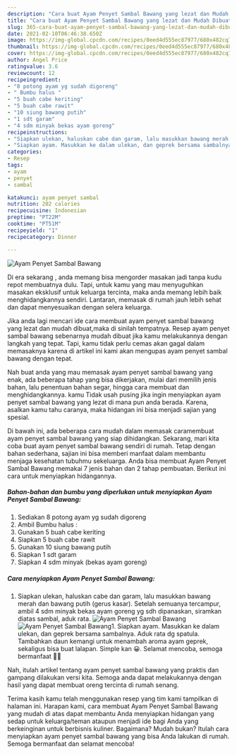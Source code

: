 ```yaml
---
description: "Cara buat Ayam Penyet Sambal Bawang yang lezat dan Mudah Dibuat"
title: "Cara buat Ayam Penyet Sambal Bawang yang lezat dan Mudah Dibuat"
slug: 365-cara-buat-ayam-penyet-sambal-bawang-yang-lezat-dan-mudah-dibuat
date: 2021-02-10T06:46:38.650Z
image: https://img-global.cpcdn.com/recipes/0eed4d555ec87977/680x482cq70/ayam-penyet-sambal-bawang-foto-resep-utama.jpg
thumbnail: https://img-global.cpcdn.com/recipes/0eed4d555ec87977/680x482cq70/ayam-penyet-sambal-bawang-foto-resep-utama.jpg
cover: https://img-global.cpcdn.com/recipes/0eed4d555ec87977/680x482cq70/ayam-penyet-sambal-bawang-foto-resep-utama.jpg
author: Angel Price
ratingvalue: 3.6
reviewcount: 12
recipeingredient:
- "8 potong ayam yg sudah digoreng"
- " Bumbu halus "
- "5 buah cabe keriting"
- "5 buah cabe rawit"
- "10 siung bawang putih"
- "1 sdt garam"
- "4 sdm minyak bekas ayam goreng"
recipeinstructions:
- "Siapkan ulekan, haluskan cabe dan garam, lalu masukkan bawang merah dan bawang putih (gerus kasar). Setelah semuanya tercampur, ambil 4 sdm minyak bekas ayam goreng yg sdh dipanaskan, siramkan diatas sambal, aduk rata."
- "Siapkan ayam. Masukkan ke dalam ulekan, dan geprek bersama sambalnya. Aduk rata dg spatula. Tambahkan daun kemangi untuk menambah aroma ayam geprek, sekaligus bisa buat lalapan. Simple kan 😀. Selamat mencoba, semoga bermanfaat 🙏🙂"
categories:
- Resep
tags:
- ayam
- penyet
- sambal

katakunci: ayam penyet sambal 
nutrition: 202 calories
recipecuisine: Indonesian
preptime: "PT22M"
cooktime: "PT51M"
recipeyield: "1"
recipecategory: Dinner

---
```



![Ayam Penyet Sambal Bawang](https://img-global.cpcdn.com/recipes/0eed4d555ec87977/680x482cq70/ayam-penyet-sambal-bawang-foto-resep-utama.jpg)

Di era  sekarang , anda memang bisa mengorder masakan jadi tanpa kudu repot membuatnya dulu. Tapi, untuk kamu yang mau menyuguhkan masakan eksklusif untuk keluarga tercinta, maka anda memang lebih baik menghidangkannya sendiri. Lantaran, memasak di rumah jauh lebih sehat dan dapat menyesuaikan dengan selera keluarga.

Jika anda lagi mencari ide cara membuat ayam penyet sambal bawang yang lezat dan mudah dibuat,maka di sinilah tempatnya. Resep ayam penyet sambal bawang  sebenarnya mudah dibuat jika kamu melakukannya dengan langkah yang tepat. Tapi, kamu tidak perlu cemas akan gagal dalam memasaknya 
karena di artikel ini kami akan mengupas ayam penyet sambal bawang dengan tepat.  



Nah buat anda yang mau memasak ayam penyet sambal bawang yang enak, ada beberapa tahap yang bisa dikerjakan, mulai dari memilih jenis bahan, lalu penentuan bahan segar, hingga cara membuat dan menghidangkannya. kamu Tidak usah pusing jika ingin menyiapkan ayam penyet sambal bawang yang lezat di mana pun anda berada. Karena, asalkan kamu  tahu caranya, maka hidangan ini bisa menjadi sajian yang spesial.

Di bawah ini, ada beberapa cara mudah dalam memasak caramembuat ayam penyet sambal bawang yang siap dihidangkan. Sekarang, mari kita coba buat ayam penyet sambal bawang sendiri di rumah. Tetap dengan bahan sederhana, sajian ini bisa memberi manfaat dalam membantu menjaga kesehatan tubuhmu sekeluarga. Anda bisa membuat Ayam Penyet Sambal Bawang memakai 7 jenis bahan dan 2 tahap pembuatan. Berikut ini cara untuk menyiapkan hidangannya.

<!--inarticleads1-->

##### Bahan-bahan dan bumbu yang diperlukan untuk menyiapkan Ayam Penyet Sambal Bawang:

1. Sediakan 8 potong ayam yg sudah digoreng
1. Ambil  Bumbu halus :
1. Gunakan 5 buah cabe keriting
1. Siapkan 5 buah cabe rawit
1. Gunakan 10 siung bawang putih
1. Siapkan 1 sdt garam
1. Siapkan 4 sdm minyak (bekas ayam goreng)




<!--inarticleads2-->

##### Cara menyiapkan Ayam Penyet Sambal Bawang:

1. Siapkan ulekan, haluskan cabe dan garam, lalu masukkan bawang merah dan bawang putih (gerus kasar). Setelah semuanya tercampur, ambil 4 sdm minyak bekas ayam goreng yg sdh dipanaskan, siramkan diatas sambal, aduk rata.
<img src="https://img-global.cpcdn.com/steps/8722aca751205a23/160x128cq70/ayam-penyet-sambal-bawang-langkah-memasak-1-foto.jpg" alt="Ayam Penyet Sambal Bawang"><img src="https://img-global.cpcdn.com/steps/42667e6f450be0c0/160x128cq70/ayam-penyet-sambal-bawang-langkah-memasak-1-foto.jpg" alt="Ayam Penyet Sambal Bawang">1. Siapkan ayam. Masukkan ke dalam ulekan, dan geprek bersama sambalnya. Aduk rata dg spatula. Tambahkan daun kemangi untuk menambah aroma ayam geprek, sekaligus bisa buat lalapan. Simple kan 😀. Selamat mencoba, semoga bermanfaat 🙏🙂




Nah, itulah artikel tentang  ayam penyet sambal bawang  yang praktis dan gampang dilakukan versi kita. Semoga anda dapat melakukannya dengan hasil yang dapat membuat oreng tercinta di rumah senang. 

Terima kasih kamu telah menggunakan resep yang tim kami tampilkan di halaman ini. Harapan kami, cara membuat  Ayam Penyet Sambal Bawang yang mudah di atas dapat membantu Anda menyiapkan hidangan yang sedap untuk keluarga/teman ataupun menjadi ide bagi Anda yang berkeinginan untuk berbisnis kuliner. Bagaimana? Mudah bukan? Itulah cara menyiapkan ayam penyet sambal bawang yang bisa Anda lakukan di rumah. Semoga bermanfaat dan selamat mencoba!

